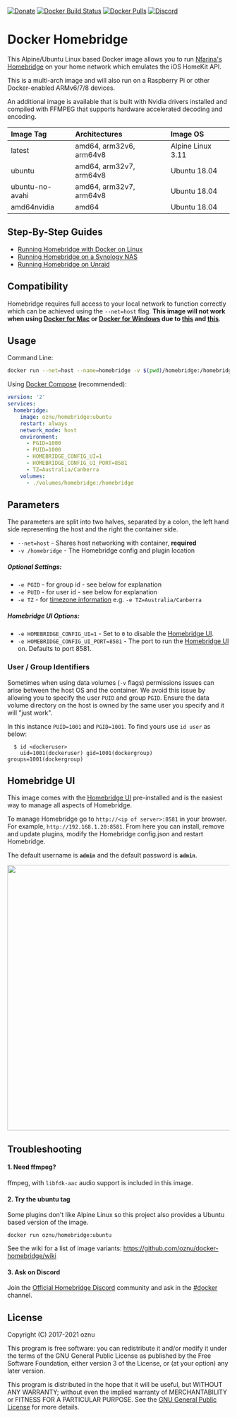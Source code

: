 [![Donate](https://img.shields.io/badge/donate-paypal-yellowgreen.svg)](https://www.paypal.com/cgi-bin/webscr?cmd=_s-xclick&hosted_button_id=ZEW8TFQCU2MSJ&source=url)
[![Docker Build Status](https://github.com/oznu/docker-homebridge/workflows/Build/badge.svg)](https://github.com/oznu/docker-homebridge/actions)
[![Docker Pulls](https://img.shields.io/docker/pulls/oznu/homebridge.svg)](https://hub.docker.com/r/oznu/homebridge/)
[![Discord](https://img.shields.io/discord/432663330281226270?color=728ED5&logo=discord&label=discord)](https://discord.gg/Cmq8a44)

# Docker Homebridge

This Alpine/Ubuntu Linux based Docker image allows you to run [Nfarina's](https://github.com/nfarina) [Homebridge](https://github.com/nfarina/homebridge) on your home network which emulates the iOS HomeKit API.

This is a multi-arch image and will also run on a Raspberry Pi or other Docker-enabled ARMv6/7/8 devices.

An additional image is available that is built with Nvidia drivers installed and compiled with FFMPEG that supports hardware accelerated decoding and encoding.

| Image Tag             | Architectures           | Image OS           | 
| :-------------------- | :-----------------------| :----------------- | 
| latest                | amd64, arm32v6, arm64v8 | Alpine Linux 3.11  |
| ubuntu                | amd64, arm32v7, arm64v8 | Ubuntu 18.04       | 
| ubuntu-no-avahi       | amd64, arm32v7, arm64v8 | Ubuntu 18.04       | 
| amd64nvidia           | amd64                   | Ubuntu 18.04       |

## Step-By-Step Guides

- [Running Homebridge with Docker on Linux](https://github.com/homebridge/homebridge/wiki/Install-Homebridge-on-Docker)
- [Running Homebridge on a Synology NAS](https://github.com/oznu/docker-homebridge/wiki/Homebridge-on-Synology)
- [Running Homebridge on Unraid](https://github.com/oznu/docker-homebridge/wiki/Homebridge-on-Unraid)

## Compatibility

Homebridge requires full access to your local network to function correctly which can be achieved using the ```--net=host``` flag. **This image will not work when using [Docker for Mac](https://docs.docker.com/docker-for-mac/) or [Docker for Windows](https://docs.docker.com/docker-for-windows/) due to [this](https://github.com/docker/for-mac/issues/68) and [this](https://github.com/docker/for-win/issues/543)**.


## Usage

Command Line:

```bash
docker run --net=host --name=homebridge -v $(pwd)/homebridge:/homebridge oznu/homebridge:ubuntu
```

Using [Docker Compose](https://docs.docker.com/compose/) (recommended):

```yml
version: '2'
services:
  homebridge:
    image: oznu/homebridge:ubuntu
    restart: always
    network_mode: host
    environment:
      - PGID=1000
      - PUID=1000
      - HOMEBRIDGE_CONFIG_UI=1
      - HOMEBRIDGE_CONFIG_UI_PORT=8581
      - TZ=Australia/Canberra
    volumes:
      - ./volumes/homebridge:/homebridge
```

## Parameters

The parameters are split into two halves, separated by a colon, the left hand side representing the host and the right the container side.

* `--net=host` - Shares host networking with container, **required**
* `-v /homebridge` - The Homebridge config and plugin location

##### *Optional Settings:*

* `-e PGID` - for group id - see below for explanation
* `-e PUID` - for user id - see below for explanation
* `-e TZ` - for [timezone information](https://en.wikipedia.org/wiki/List_of_tz_database_time_zones) e.g. `-e TZ=Australia/Canberra`

##### *Homebridge UI Options*:

* `-e HOMEBRIDGE_CONFIG_UI=1` - Set to `0` to disable the [Homebridge UI](https://github.com/oznu/homebridge-config-ui-x).
* `-e HOMEBRIDGE_CONFIG_UI_PORT=8581` - The port to run the [Homebridge UI](https://github.com/oznu/homebridge-config-ui-x) on. Defaults to port 8581.

### User / Group Identifiers

Sometimes when using data volumes (`-v` flags) permissions issues can arise between the host OS and the container. We avoid this issue by allowing you to specify the user `PUID` and group `PGID`. Ensure the data volume directory on the host is owned by the same user you specify and it will "just work".

In this instance `PUID=1001` and `PGID=1001`. To find yours use `id user` as below:

```
  $ id <dockeruser>
    uid=1001(dockeruser) gid=1001(dockergroup) groups=1001(dockergroup)
```

## Homebridge UI

This image comes with the [Homebridge UI](https://github.com/oznu/homebridge-config-ui-x) pre-installed and is the easiest way to manage all aspects of Homebridge.

To manage Homebridge go to `http://<ip of server>:8581` in your browser. For example, `http://192.168.1.20:8581`. From here you can install, remove and update plugins, modify the Homebridge config.json and restart Homebridge.

The default username is **`admin`** and the default password is **`admin`**.

<p align="center">
  <img width="600px" src="https://user-images.githubusercontent.com/3979615/71886653-b16d3f80-3190-11ea-9ff8-49dc4ae4fff0.png">
</p>

## Troubleshooting

#### 1. Need ffmpeg?

ffmpeg, with `libfdk-aac` audio support is included in this image.

#### 2. Try the ubuntu tag

Some plugins don't like Alpine Linux so this project also provides a Ubuntu based version of the image.

```
docker run oznu/homebridge:ubuntu
```

See the wiki for a list of image variants: https://github.com/oznu/docker-homebridge/wiki

#### 3. Ask on Discord

Join the [Official Homebridge Discord](https://discord.gg/Cmq8a44) community and ask in the [#docker](https://discord.gg/Cmq8a44) channel.

## License

Copyright (C) 2017-2021 oznu

This program is free software: you can redistribute it and/or modify it under the terms of the GNU General Public License as published by the Free Software Foundation, either version 3 of the License, or (at your option) any later version.

This program is distributed in the hope that it will be useful, but WITHOUT ANY WARRANTY; without even the implied warranty of MERCHANTABILITY or FITNESS FOR A PARTICULAR PURPOSE.  See the [GNU General Public License](./LICENSE) for more details.

